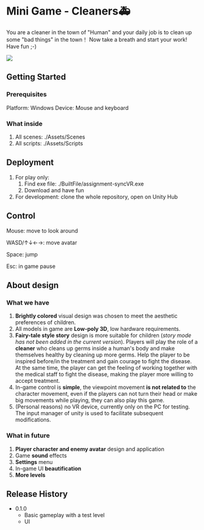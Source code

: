 # Mini Game - Cleaners🚑

You are a cleaner in the town of "Human" and your daily job is to clean up some "bad things" in the town！
Now take a breath and start your work!
Have fun ;-)

![](https://github.com/ansonmorita/assignment_syncVR/blob/dab9a9b1f1ad4a5cfc0b897fc3da75061a8866d8/screen%20shot.png)

## Getting Started

### Prerequisites

Platform: Windows 
Device: Mouse and keyboard

### What inside

1. All scenes: ./Assets/Scenes
2. All scripts: ./Assets/Scripts

## Deployment
1. For play only: 
   1. Find exe file: ./BuiltFile/assignment-syncVR.exe
   2. Download and have fun
2. For development: clone the whole repository, open on Unity Hub

## Control

Mouse: move to look around

WASD/↑↓←→: move avatar

Space: jump

Esc: in game pause

## About design

### What we have
1. **Brightly colored** visual design was chosen to meet the aesthetic preferences of children.
2. All models in game are **Low-poly 3D**, low hardware requirements.
3. **Fairy-tale style story** design is more suitable for children (_story mode has not been added in the current version_). Players will play the role of a **cleaner** who cleans up germs inside a human's body and make themselves healthy by cleaning up more germs. Help the player to be inspired before/in the treatment and gain courage to fight the disease. At the same time, the player can get the feeling of working together with the medical staff to fight the disease, making the player more willing to accept treatment.
4. In-game control is **simple**, the viewpoint movement **is not related to** the character movement, even if the players can not turn their head or make big movements while playing, they can also play this game.
5. (Personal reasons) no VR device, currently only on the PC for testing. The input manager of unity is used to facilitate subsequent modifications.

### What in future
1. **Player character and enemy avatar** design and application
2. Game **sound** effects
3. **Settings** menu
4. In-game UI **beautification**
5. **More levels**

## Release History

* 0.1.0
    * Basic gameplay with a test level
    * UI

